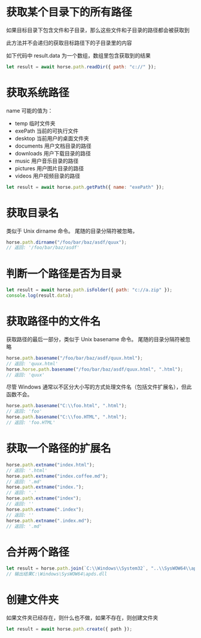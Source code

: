 # 获取某个目录下的所有路径

如果目标目录下包含文件和子目录，那么这些文件和子目录的路径都会被获取到

此方法并不会递归的获取目标路径下的子目录里的内容

如下代码中 result.data 为一个数组，数组里包含获取到的结果

```javascript
let result = await horse.path.readDir({ path: "c://" });
```

# 获取系统路径

name 可能的值为：

- temp 临时文件夹
- exePath 当前的可执行文件
- desktop 当前用户的桌面文件夹
- documents 用户文档目录的路径
- downloads 用户下载目录的路径
- music 用户音乐目录的路径
- pictures 用户图片目录的路径
- videos 用户视频目录的路径

```js
let result = await horse.path.getPath({ name: "exePath" });
```

# 获取目录名

类似于 Unix dirname 命令。 尾随的目录分隔符被忽略，

```js
horse.path.dirname("/foo/bar/baz/asdf/quux");
// 返回: '/foo/bar/baz/asdf'
```

# 判断一个路径是否为目录

```javascript
let result = await horse.path.isFolder({ path: "c://a.zip" });
console.log(result.data);
```

# 获取路径中的文件名

获取路径的最后一部分，类似于 Unix basename 命令。 尾随的目录分隔符被忽略

```js
horse.path.basename("/foo/bar/baz/asdf/quux.html");
// 返回: 'quux.html'
horse.horse.path.basename("/foo/bar/baz/asdf/quux.html", ".html");
// 返回: 'quux'
```

尽管 Windows 通常以不区分大小写的方式处理文件名（包括文件扩展名），但此函数不会。

```js
horse.path.basename("C:\\foo.html", ".html");
// 返回: 'foo'
horse.path.basename("C:\\foo.HTML", ".html");
// 返回: 'foo.HTML'
```

# 获取一个路径的扩展名

```js
horse.path.extname("index.html");
// 返回: '.html'
horse.path.extname("index.coffee.md");
// 返回: '.md'
horse.path.extname("index.");
// 返回: '.'
horse.path.extname("index");
// 返回: ''
horse.path.extname(".index");
// 返回: ''
horse.path.extname(".index.md");
// 返回: '.md'
```

# 合并两个路径

```js
let result = horse.path.join(`C:\\Windows\\System32`, "..\\SysWOW64\\apds.dll");
// 输出结果C:\Windows\SysWOW64\apds.dll
```

# 创建文件夹

如果文件夹已经存在，则什么也不做，如果不存在，则创建文件夹

```js
let result = await horse.path.create({ path });
```
